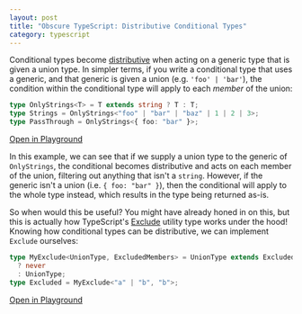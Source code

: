 ```yaml
---
layout: post
title: "Obscure TypeScript: Distributive Conditional Types"
category: typescript
---
```


Conditional types become
[distributive](https://www.typescriptlang.org/docs/handbook/2/conditional-types.html#distributive-conditional-types)
when acting on a generic type that is given a union type. In simpler terms, if you write
a conditional type that uses a generic, and that generic is given a union (e.g.
`'foo' | 'bar'`), the condition within the conditional type will apply to each _member_
of the union:

~~~ts
type OnlyStrings<T> = T extends string ? T : T;
type Strings = OnlyStrings<"foo" | "bar" | "baz" | 1 | 2 | 3>;
type PassThrough = OnlyStrings<{ foo: "bar" }>;
~~~

[Open in Playground](https://www.typescriptlang.org/play?ssl=2&ssc=62&pln=1&pc=1#code/C4TwDgpgBA8gdgGxAZWAJwJZwOYGcA8AKgHxQC8UhUEAHsBHACa5S7pbZQD8lUAXFDgQAbhDQAoUJCipMOFhXhJZHAgHIAZgHstaqAB8oagEYBDNHsMnTAL0tQAjAagAmZwGZiQA)

In this example, we can see that if we supply a union type to the generic of
`OnlyStrings`, the conditional becomes distributive and acts on each member of the
union, filtering out anything that isn't a `string`. However, if the generic isn't a
union (i.e. `{ foo: "bar" }`), then the conditional will apply to the whole type
instead, which results in the type being returned as-is.

So when would this be useful? You might have already honed in on this, but this is
actually how TypeScript's
[Exclude](https://www.typescriptlang.org/docs/handbook/utility-types.html#excludeuniontype-excludedmembers)
utility type works under the hood! Knowing how conditional types can be distributive, we
can implement `Exclude` ourselves:

~~~ts
type MyExclude<UnionType, ExcludedMembers> = UnionType extends ExcludedMembers
  ? never
  : UnionType;
type Excluded = MyExclude<"a" | "b", "b">;
~~~

[Open in Playground](https://www.typescriptlang.org/play?#code/C4TwDgpgBAsiCiAPAxgGwK4BMIB4CqAdgJYD2BAKuBADRRJpYSYwQC2ARhAE4DOAfFAC8UQqQpUoERMAgFMPOigzZmbTrwBQUKAH4oBCADduWqAC4RxMpUgBuDaEiKGKobARLGOAEQBDb1AAPlDe7N60od58tkA)
